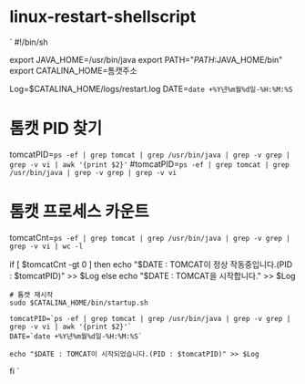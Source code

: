 # linux-restart-shellscript
`
#!/bin/sh

export JAVA_HOME=/usr/bin/java
export PATH="$PATH:$JAVA_HOME/bin"
export CATALINA_HOME=톰캣주소

Log=$CATALINA_HOME/logs/restart.log
DATE=`date +%Y년%m월%d일-%H:%M:%S`

# 톰캣 PID 찾기
tomcatPID=`ps -ef | grep tomcat | grep /usr/bin/java | grep -v grep | grep -v vi | awk '{print $2}'`
#tomcatPID=`ps -ef | grep tomcat | grep /usr/bin/java | grep -v grep | grep -v vi`

# 톰캣 프로세스 카운트
tomcatCnt=`ps -ef | grep tomcat | grep /usr/bin/java | grep -v grep | grep -v vi | wc -l`

if [ $tomcatCnt -gt 0 ]
then
    echo "$DATE : TOMCAT이 정상 작동중입니다.(PID : $tomcatPID)" >> $Log
else
    echo "$DATE : TOMCAT을 시작합니다." >> $Log

    # 톰캣 재시작
    sudo $CATALINA_HOME/bin/startup.sh

    tomcatPID=`ps -ef | grep tomcat | grep /usr/bin/java | grep -v grep | grep -v vi | awk '{print $2}'`
    DATE=`date +%Y년%m월%d일-%H:%M:%S`

    echo "$DATE : TOMCAT이 시작되었습니다.(PID : $tomcatPID)" >> $Log
fi
`
